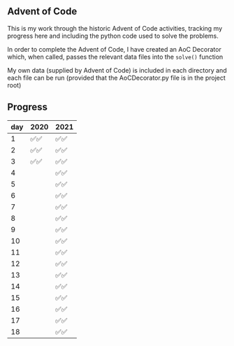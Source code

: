 
## Advent of Code

This is my work through the historic Advent of Code
activities, tracking my progress here and including
the python code used to solve the problems.

In order to complete the Advent of Code, I have created
an AoC Decorator which, when called, passes the relevant
data files into the `solve()` function

My own data (supplied by Advent of Code) is included in
each directory and each file can be run (provided that the
AoCDecorator.py file is in the project root)

## Progress
|   day | 2020                                 | 2021                                 |
|-------|--------------------------------------|--------------------------------------|
|     1 | :white_check_mark::white_check_mark: | :white_check_mark::white_check_mark: |
|     2 | :white_check_mark::white_check_mark: | :white_check_mark::white_check_mark: |
|     3 | :white_check_mark::white_check_mark: | :white_check_mark::white_check_mark: |
|     4 |                                      | :white_check_mark::white_check_mark: |
|     5 |                                      | :white_check_mark::white_check_mark: |
|     6 |                                      | :white_check_mark::white_check_mark: |
|     7 |                                      | :white_check_mark::white_check_mark: |
|     8 |                                      | :white_check_mark::white_check_mark: |
|     9 |                                      | :white_check_mark::white_check_mark: |
|    10 |                                      | :white_check_mark::white_check_mark: |
|    11 |                                      | :white_check_mark::white_check_mark: |
|    12 |                                      | :white_check_mark::white_check_mark: |
|    13 |                                      | :white_check_mark::white_check_mark: |
|    14 |                                      | :white_check_mark::white_check_mark: |
|    15 |                                      | :white_check_mark::white_check_mark: |
|    16 |                                      | :white_check_mark::white_check_mark: |
|    17 |                                      | :white_check_mark::white_check_mark: |
|    18 |                                      | :white_check_mark::white_check_mark: |